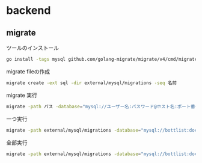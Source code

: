 # backend

## migrate

ツールのインストール
```sh
go install -tags mysql github.com/golang-migrate/migrate/v4/cmd/migrate@latest
````

migrate fileの作成
```sh
migrate create -ext sql -dir external/mysql/migrations -seq 名前
```


migrate 実行
```sh
migrate -path パス -database="mysql://ユーザー名:パスワード@ホスト名:ポート番号/データベース名?sslmode=disable" up 1
```

一つ実行
```sh
migrate -path external/mysql/migrations -database="mysql://bottlist:docker@tcp(db:3306)/bottlist?multiStatements=true" up 1
```

全部実行
```sh
migrate -path external/mysql/migrations -database="mysql://bottlist:docker@tcp(db:3306)/bottlist?multiStatements=true" up
```